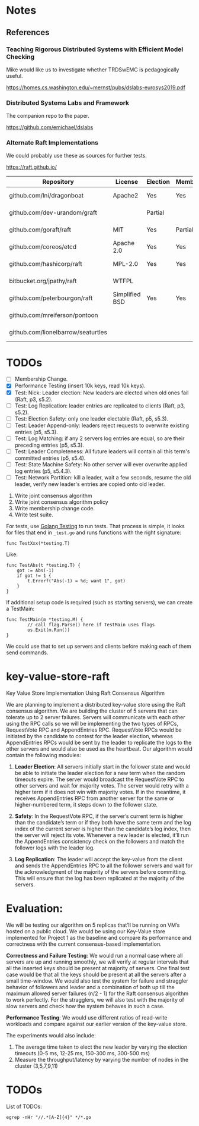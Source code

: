 # Notes

## References

### Teaching Rigorous Distributed Systems with Efficient Model Checking

Mike would like us to investigate whether TRDSwEMC is pedagogically useful.

https://homes.cs.washington.edu/~mernst/pubs/dslabs-eurosys2019.pdf

### Distributed Systems Labs and Framework

The companion repo to the paper.

https://github.com/emichael/dslabs

### Alternate Raft Implementations

We could probably use these as sources for further tests.

https://raft.github.io/

| Repository                         | License        | Election | Membership | Compaction | Updated    |
| ---------------------------------- | -------------- | -------- | ---------- | ---------- | ---------- |
| github.com/lni/dragonboat          | Apache2        | Yes      | Yes        | Yes        | 2019-02-10 |
| github.com/dev-urandom/graft       |                | Partial  |            |            | 2013-10-24 |
| github.com/goraft/raft             | MIT            | Yes      | Partial?   | Yes        | 2013-07-05 |
| github.com/coreos/etcd             | Apache 2.0     | Yes      | Yes        | Yes        | 2014-10-27 |
| github.com/hashicorp/raft          | MPL-2.0        | Yes      | Yes        | Yes        | 2014-04-21 |
| bitbucket.org/jpathy/raft          | WTFPL          |          |            |            | 2014-07-24 |
| github.com/peterbourgon/raft       | Simplified BSD | Yes      | Yes        | No         | 2013-07-05 |
| github.com/mreiferson/pontoon      |                |          |            |            | 2013-09-02 |
| github.com/lionelbarrow/seaturtles |                |          |            |            | 2013-09-02 |

# TODOs

- [ ] Membership Change.
- [X] Performance Testing (insert 10k keys, read 10k keys).
- [X] Test: Nick: Leader election: New leaders are elected when old ones fail (Raft, p3, s5.2).
- [ ] Test: Log Replication: leader entries are replicated to clients (Raft, p3, s5.2).
- [ ] Test: Election Safety: only one leader electable (Raft, p5, s5.3).
- [ ] Test: Leader Append-only: leaders reject requests to overwrite existing entries (p5, s5.3).
- [ ] Test: Log Matching: if any 2 servers log entries are equal, so are their preceding entries (p5, s5.3).
- [ ] Test: Leader Completeness: All future leaders will contain all this term's committed entries (p5, s5.4).
- [ ] Test: State Machine Safety: No other server will ever overwrite applied log entries (p5, s5.4.3).
- [ ] Test: Network Partition: kill a leader, wait a few seconds, resume the old leader, verify new leader's entries are copied onto old leader.

1. Write joint consensus algorithm
2. Write joint consensus algorithm policy
3. Write membership change code.
4. Write test suite.

For tests, use  [Golang Testing](https://golang.org/pkg/testing/) to run tests.  That process is simple, it looks for files that end in `_test.go` and runs functions with the right signature:

    func TestXxx(*testing.T)

Like:

    func TestAbs(t *testing.T) {
        got := Abs(-1)
        if got != 1 {
            t.Errorf("Abs(-1) = %d; want 1", got)
        }
    }

If additional setup code is required (such as starting servers), we can create a TestMain:

    func TestMain(m *testing.M) {
            // call flag.Parse() here if TestMain uses flags
            os.Exit(m.Run())
    }

We could use that to set up servers and clients before making each of them send commands.

# key-value-store-raft

Key Value Store Implementation Using Raft Consensus Algorithm

We are planning to implement a distributed key-value store using the Raft consensus algorithm. We are
building the cluster of 5 servers that can tolerate up to 2 server failures. Servers will communicate with
each other using the RPC calls so we will be implementing the two types of RPCs, RequestVote RPC and
AppendEntries RPC. RequestVote RPCs would be initiated by the candidate to contest for the leader
election, whereas AppendEntries RPCs would be sent by the leader to replicate the logs to the other
servers and would also be used as the heartbeat. Our algorithm would contain the following modules:

1. <b>Leader Election</b>: All servers initially start in the follower state and would be able to initiate the
leader election for a new term when the random timeouts expire. The server would broadcast the
RequestVote RPC to other servers and wait for majority votes. The server would retry with a
higher term if it does not win with majority votes. If in the meantime, it receives AppendEntries
RPC from another server for the same or higher-numbered term, it steps down to the follower
state.

2. <b>Safety</b>: In the RequestVote RPC, if the server’s current term is higher than the candidate’s term or
if they both have the same term and the log index of the current server is higher than the
candidate’s log index, then the server will reject its vote. Whenever a new leader is elected, it’ll
run the AppendEntries consistency check on the followers and match the follower logs with the
leader log.

3. <b>Log Replication</b>: The leader will accept the key-value from the client and sends the
AppendEntries RPC to all the follower servers and wait for the acknowledgment of the majority
of the servers before committing. This will ensure that the log has been replicated at the majority
of the servers.

# Evaluation:
We will be testing our algorithm on 5 replicas that’ll be running on VM’s hosted on a public
cloud. We would be using our Key-Value store implemented for Project 1 as the baseline and compare its
performance and correctness with the current consensus-based implementation.

<b>Correctness and Failure Testing</b>: We would run a normal case where all servers are up and running
smoothly, we will verify at regular intervals that all the inserted keys should be present at majority of
servers. One final test case would be that all the keys should be present at all the servers after a small
time-window. We would also test the system for failure and straggler behavior of followers and leader
and a combination of both up till the maximum allowed server failures (n/2 - 1) for the Raft consensus
algorithm to work perfectly. For the stragglers, we will also test with the majority of slow servers and
check how the system behaves in such a case.

<b>Performance Testing</b>: We would use different ratios of read-write workloads and compare against our
earlier version of the key-value store.

The experiments would also include:
1. The average time taken to elect the new leader by varying the election timeouts (0-5 ms, 12-25 ms, 150-300 ms, 300-500 ms)
2. Measure the throughput/latency by varying the number of nodes in the cluster (3,5,7,9,11)

# TODOs

List of TODOs:

    egrep -nHr "//.*[A-Z]{4}" */*.go
